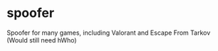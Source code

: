 # spoofer
Spoofer for many games, including Valorant and Escape From Tarkov (Would still need hWho)
